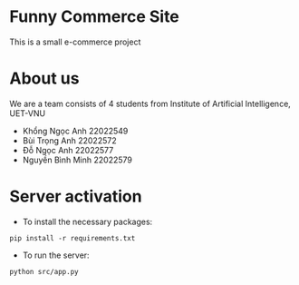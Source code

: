 # Funny Commerce Site
This is a small e-commerce project 

# About us
We are a team consists of 4 students from Institute of Artificial Intelligence, UET-VNU
- Khổng Ngọc Anh 22022549
- Bùi Trọng Anh 22022572
- Đỗ Ngọc Anh 22022577
- Nguyền Bình Minh 22022579

# Server activation
- To install the necessary packages:
```
pip install -r requirements.txt
```
- To run the server:
``` 
python src/app.py
```